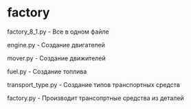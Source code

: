 # factory

factory_8_1.py - Все в одном файле

engine.py - Создание двигателей

mover.py - Создание движителей

fuel.py - Создание топлива

transport_type.py - Создание типов транспортных средств

factory.py - Производит трансопртные средства из деталей
